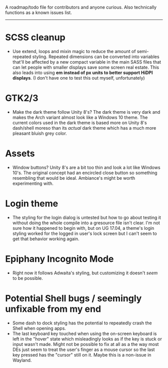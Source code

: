 A roadmap/todo file for contributors and anyone curious. Also technically functions as a known issues list.

----------

# SCSS cleanup
- Use extend, loops and mixin magic to reduce the amount of semi-repeated styling. Repeated dimensions can be converted into variables that'll be affected by a new compact variable in the main SASS files that can let people with smaller displays save some screen real estate. This also leads into using **em instead of px units to better support HiDPI displays**. (I don't have one to test this out myself, unfortunately)

# GTK2/3
- Make the dark theme follow Unity 8's? The dark theme is very dark and makes the Arch variant almost look like a Windows 10 theme. The current colors used in the dark theme is based more on Unity 8's dash/shell moreso than its *actual* dark theme which has a much more pleasant bluish grey color.

# Assets
- Window buttons? Unity 8's are a bit too thin and look a lot like Windows 10's. The original
concept had an encircled close button so something resembling that would be ideal. Ambiance's might be
worth experimenting with.

# Login theme
- The styling for the login dialog is untested but how to go about testing it without doing the whole compile into a gresource file isn't clear. I'm not sure how it happened to begin with, but on UG 17.04, a theme's login styling worked for the logged in user's lock screen but I can't seem to get that behavior working again.

# Epiphany Incognito Mode
- Right now it follows Adwaita's styling, but customizing it doesn't _seem_ to be possible.

# Potential Shell bugs / seemingly unfixable from my end
- Some dash to dock styling has the potential to repeatedly crash the Shell when opening apps.
- The last keyboard key touched when using the on-screen keyboard is left in the "hover" state
which misleadingly looks as if the key is stuck or input wasn't made. Might not be possible to fix at all as a the way most DEs just seem to treat the user's finger as a mouse cursor so the last key pressed has the "cursor" still on it. Maybe this is a non-issue in Wayland.
